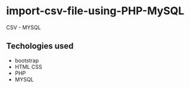 # import-csv-file-using-PHP-MySQL
CSV - MYSQL

## Techologies used
* bootstrap
* HTML CSS
* PHP
* MYSQL
